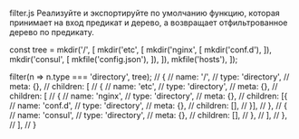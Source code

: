 filter.js
Реализуйте и экспортируйте по умолчанию функцию, которая принимает на вход предикат и дерево, а возвращает отфильтрованное дерево по предикату.

const tree = mkdir('/', [
  mkdir('etc', [
    mkdir('nginx', [
      mkdir('conf.d'),
    ]),
    mkdir('consul', [
      mkfile('config.json'),
    ]),
  ]),
  mkfile('hosts'),
]);

filter(n => n.type === 'directory', tree);
// {
//   name: '/',
//   type: 'directory',
//   meta: {},
//   children: [
//     {
//       name: 'etc',
//       type: 'directory',
//       meta: {},
//       children: [
//         {
//           name: 'nginx',
//           type: 'directory',
//           meta: {},
//           children: [{
//             name: 'conf.d',
//             type: 'directory',
//             meta: {},
//             children: [],
//           }],
//         },
//         {
//           name: 'consul',
//           type: 'directory',
//           meta: {},
//           children: [],
//         },
//       ],
//     },
//   ],
// }